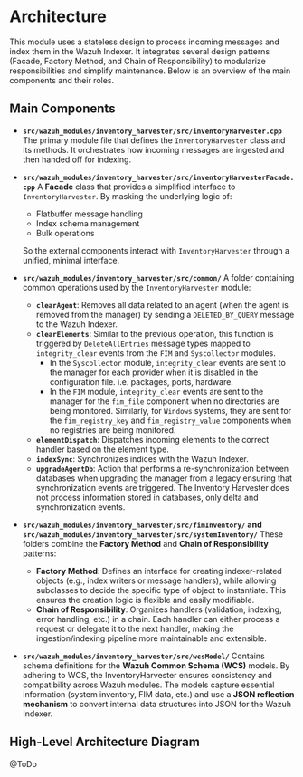 # Architecture

This module uses a stateless design to process incoming messages and index them in the Wazuh Indexer. It integrates several design patterns (Facade, Factory Method, and Chain of Responsibility) to modularize responsibilities and simplify maintenance. Below is an overview of the main components and their roles.

## Main Components

- **`src/wazuh_modules/inventory_harvester/src/inventoryHarvester.cpp`**
  The primary module file that defines the `InventoryHarvester` class and its methods. It orchestrates how incoming messages are ingested and then handed off for indexing.

- **`src/wazuh_modules/inventory_harvester/src/inventoryHarvesterFacade.cpp`**
  A **Facade** class that provides a simplified interface to `InventoryHarvester`. By masking the underlying logic of:

  - Flatbuffer message handling
  - Index schema management
  - Bulk operations

  So the external components interact with `InventoryHarvester` through a unified, minimal interface.

- **`src/wazuh_modules/inventory_harvester/src/common/`**
  A folder containing common operations used by the `InventoryHarvester` module:

  - **`clearAgent`**: Removes all data related to an agent (when the agent is removed from the manager) by sending a `DELETED_BY_QUERY` message to the Wazuh Indexer.
  - **`clearElements`**: Similar to the previous operation, this function is triggered by `DeleteAllEntries` message types mapped to `integrity_clear` events from the `FIM` and `Syscollector` modules.
    - In the `Syscollector` module, `integrity_clear` events are sent to the manager for each provider when it is disabled in the configuration file. i.e. packages, ports, hardware.
    - In the `FIM` module, `integrity_clear` events are sent to the manager for the `fim_file` component when no directories are being monitored. Similarly, for `Windows` systems, they are sent for the `fim_registry_key` and `fim_registry_value` components when no registries are being monitored.
  - **`elementDispatch`**: Dispatches incoming elements to the correct handler based on the element type.
  - **`indexSync`**: Synchronizes indices with the Wazuh Indexer.
  - **`upgradeAgentDb`**: Action that performs a re-synchronization between databases when upgrading the manager from a legacy ensuring that synchronization events are triggered.
  The Inventory Harvester does not process information stored in databases, only delta and synchronization events.

- **`src/wazuh_modules/inventory_harvester/src/fimInventory/` and `src/wazuh_modules/inventory_harvester/src/systemInventory/`**
  These folders combine the **Factory Method** and **Chain of Responsibility** patterns:

  - **Factory Method**: Defines an interface for creating indexer-related objects (e.g., index writers or message handlers), while allowing subclasses to decide the specific type of object to instantiate. This ensures the creation logic is flexible and easily modifiable.
  - **Chain of Responsibility**: Organizes handlers (validation, indexing, error handling, etc.) in a chain. Each handler can either process a request or delegate it to the next handler, making the ingestion/indexing pipeline more maintainable and extensible.

- **`src/wazuh_modules/inventory_harvester/src/wcsModel/`**
  Contains schema definitions for the **Wazuh Common Schema (WCS)** models. By adhering to WCS, the InventoryHarvester ensures consistency and compatibility across Wazuh modules. The models capture essential information (system inventory, FIM data, etc.) and use a **JSON reflection mechanism** to convert internal data structures into JSON for the Wazuh Indexer.

## High-Level Architecture Diagram

@ToDo
